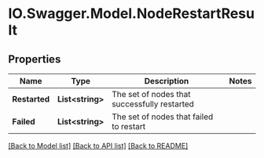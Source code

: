 # IO.Swagger.Model.NodeRestartResult
## Properties

Name | Type | Description | Notes
------------ | ------------- | ------------- | -------------
**Restarted** | **List&lt;string&gt;** | The set of nodes that successfully restarted | 
**Failed** | **List&lt;string&gt;** | The set of nodes that failed to restart | 

[[Back to Model list]](../README.md#documentation-for-models) [[Back to API list]](../README.md#documentation-for-api-endpoints) [[Back to README]](../README.md)

